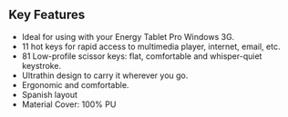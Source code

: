 ## Key Features

- Ideal for using with your Energy Tablet Pro Windows 3G.
- 11 hot keys for rapid access to multimedia player, internet, email, etc.
- 81 Low-profile scissor keys: flat, comfortable and whisper-quiet keystroke.
- Ultrathin design to carry it wherever you go.
- Ergonomic and comfortable.
- Spanish layout
- Material Cover: 100% PU
